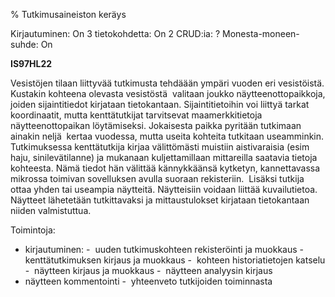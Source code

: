 % Tutkimusaineiston keräys
<!-- Arvosanamaksimi: 4 -->
<!-- Vaikeustaso: Helpohko -->
<comment>
Kirjautuminen:        On
3 tietokohdetta:      On
2 CRUD:ia:            ?
Monesta-moneen-suhde: On
</comment>

**IS97HL22**

Vesistöjen tilaan liittyvää tutkimusta tehdäään ympäri vuoden eri
vesistöistä. Kustakin kohteena olevasta vesistöstä  valitaan joukko
näytteenottopaikkoja, joiden sijaintitiedot kirjataan tietokantaan.
Sijaintitietoihin voi liittyä tarkat koordinaatit, mutta kenttätutkijat
tarvitsevat maamerkkitietoja näytteenottopaikan löytämiseksi. Jokaisesta
paikka pyritään tutkimaan ainakin neljä  kertaa vuodessa, mutta useita
kohteita tutkitaan useamminkin. Tutkimuksessa kenttätutkija kirjaa
välittömästi muistiin aistivaraisia (esim haju, sinilevätilanne) ja
mukanaan kuljettamillaan mittareilla saatavia tietoja kohteesta. Nämä
tiedot hän välittää kännykkäänsä kytketyn, kannettavassa mikrossa
toimivan sovelluksen avulla suoraan rekisteriin.  Lisäksi tutkija ottaa
yhden tai useampia näytteitä. Näytteisiin voidaan liittää kuvailutietoa.
Näytteet lähetetään tutkittavaksi ja mittaustulokset kirjataan
tietokantaan niiden valmistuttua.

Toimintoja:
-  kirjautuminen:
-  uuden tutkimuskohteen rekisteröinti ja muokkaus
-  kenttätutkimuksen kirjaus ja muokkaus
-  kohteen historiatietojen katselu
-  näytteen kirjaus ja muokkaus
-  näytteen analyysin kirjaus
-  näytteen kommentointi
-  yhteenveto tutkijoiden toiminnasta
